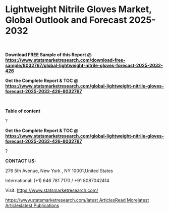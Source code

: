 <h1>Lightweight Nitrile Gloves Market, Global Outlook and Forecast 2025-2032</h1><br/><p><strong>Download FREE Sample of this Report @ <a href="https://www.statsmarketresearch.com/download-free-sample/8032767/global-lightweight-nitrile-gloves-forecast-2025-2032-426">https://www.statsmarketresearch.com/download-free-sample/8032767/global-lightweight-nitrile-gloves-forecast-2025-2032-426</a></strong></p>
 
 
 
 <div><b>Get the Complete Report & TOC @ <a href="https://www.statsmarketresearch.com/global-lightweight-nitrile-gloves-forecast-2025-2032-426-8032767">https://www.statsmarketresearch.com/global-lightweight-nitrile-gloves-forecast-2025-2032-426-8032767</a></b></div>
 
 
 
 <p><br />
 
 <b>Table of content</b></p>
 
 
 
 <p>? </p>
 
 
 
 <div><b>Get the Complete Report & TOC @ <a href="https://www.statsmarketresearch.com/global-lightweight-nitrile-gloves-forecast-2025-2032-426-8032767">https://www.statsmarketresearch.com/global-lightweight-nitrile-gloves-forecast-2025-2032-426-8032767</a></b></div>
 
 
 
 <p>? </p>
 
 
 
 <p><b>CONTACT US:</b><br />
 
 276 5th Avenue, New York , NY 10001,United States<br />
 
 International: (+1) 646 781 7170 / +91 8087042414<br />
 
 Visit: <a href="https://www.statsmarketresearch.com/">https://www.statsmarketresearch.com/</a><br />
 
 <a href="https://gyeongbokgung.com">https://www.statsmarketresearch.com/</a><a href="https://hallyeomaritime.com">latest Articles</a><a href="https://jingwansa.com">Read More</a><a href="https://nguoiviet.jp/">latest Articles</a><a href="https://www.intelmarketresearch.com/">latest Publications</a></p>